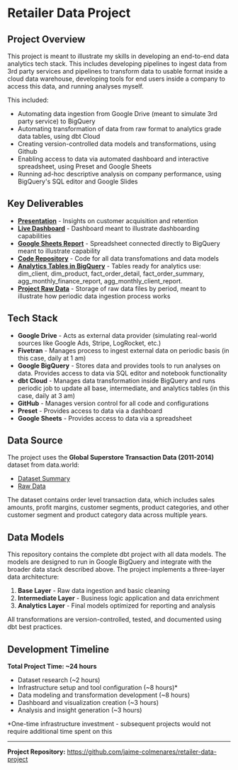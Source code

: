 # Retailer Data Project

## Project Overview

This project is meant to illustrate my skills in developing an end-to-end data analytics tech stack.  This includes developing pipelines to ingest data from 3rd party services and pipelines to transform data to usable format inside a cloud data warehouse, developing tools for end users inside a company to access this data, and running analyses myself.

This included:
- Automating data ingestion from Google Drive (meant to simulate 3rd party service) to BigQuery
- Automating transformation of data from raw format to analytics grade data tables, using dbt Cloud
- Creating version-controlled data models and transformations, using Github
- Enabling access to data via automated dashboard and interactive spreadsheet, using Preset and Google Sheets
- Running ad-hoc descriptive analysis on company performance, using BigQuery's SQL editor and Google Slides

## Key Deliverables

- **[Presentation](link-to-slides)** - Insights on customer acquisition and retention
- **[Live Dashboard](https://340c79e3.us1a.app.preset.io/superset/dashboard/5/?native_filters_key=RIzc1Pxq9dEM3EbNSvhePyYsFqvPsoSukqXSzdUNQ0-0dxFFQk0NZpn4Hf0VNVSv)** - Dashboard meant to illustrate dashboarding capabilities
- **[Google Sheets Report](https://docs.google.com/spreadsheets/d/1FrdsaDrdkvVm1_TzR2dSxAbkEin57rB8O5FerKOrLGg/edit?gid=472178624#gid=472178624)** - Spreadsheet connected directly to BigQuery meant to illustrate capability
- **[Code Repository](https://github.com/jaime-colmenares/retailer-data-project/blob/main/README.md)** - Code for all data transfomations and data models
- **[Analytics Tables in BigQuery](https://console.cloud.google.com/bigquery?ws=!1m4!1m3!3m2!1sretailer-data-project!2sproduction_analytics)** - Tables ready for analytics use: dim_client, dim_product, fact_order_detail, fact_order_summary, agg_monthly_finance_report, agg_monthly_client_report.
- **[Project Raw Data](https://drive.google.com/drive/u/0/folders/1a71jlXnOEhfqnRUdxJ7bEw2jXpLYf7Iu)** - Storage of raw data files by period, meant to illustrate how periodic data ingestion process works

## Tech Stack

- **Google Drive** - Acts as external data provider (simulating real-world sources like Google Ads, Stripe, LogRocket, etc.)
- **Fivetran** - Manages process to ingest external data on periodic basis (in this case, daily at 1 am)
- **Google BigQuery** - Stores data and provides tools to run analyses on data.  Provides access to data via SQL editor and notebook functionality
- **dbt Cloud** - Manages data transformation inside BigQuery and runs periodic job to update all base, intermediate, and analytics tables (in this case, daily at 3 am)
- **GitHub** - Manages version control for all code and configurations
- **Preset** - Provides access to data via a dashboard
- **Google Sheets** - Provides access to data via a spreadsheet

## Data Source

The project uses the **Global Superstore Transaction Data (2011-2014)** dataset from data.world:
- [Dataset Summary](https://data.world/asepetruk/global-superstore)
- [Raw Data](https://data.world/jcolmenaresv/edaglobalsuperstoretransactiondata20112014/workspace/file?agentid=asepetruk&datasetid=global-superstore&filename=Global+Data+Superstore.xls)

The dataset contains order level transaction data, which includes sales amounts, profit margins, customer segments, product categories, and other customer segment and product category data across multiple years.

## Data Models

This repository contains the complete dbt project with all data models. The models are designed to run in Google BigQuery and integrate with the broader data stack described above.
The project implements a three-layer data architecture:

1. **Base Layer** - Raw data ingestion and basic cleaning
2. **Intermediate Layer** - Business logic application and data enrichment  
3. **Analytics Layer** - Final models optimized for reporting and analysis

All transformations are version-controlled, tested, and documented using dbt best practices.

## Development Timeline

**Total Project Time: ~24 hours**

- Dataset research (~2 hours)
- Infrastructure setup and tool configuration (~8 hours)*
- Data modeling and transformation development (~8 hours)
- Dashboard and visualization creation (~3 hours)
- Analysis and insight generation (~3 hours)

*One-time infrastructure investment - subsequent projects would not require additional time spent on this 

---

**Project Repository:** https://github.com/jaime-colmenares/retailer-data-project

